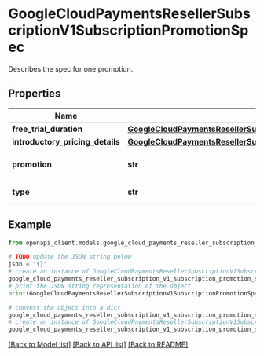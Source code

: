 # GoogleCloudPaymentsResellerSubscriptionV1SubscriptionPromotionSpec

Describes the spec for one promotion.

## Properties

Name | Type | Description | Notes
------------ | ------------- | ------------- | -------------
**free_trial_duration** | [**GoogleCloudPaymentsResellerSubscriptionV1Duration**](GoogleCloudPaymentsResellerSubscriptionV1Duration.md) |  | [optional] 
**introductory_pricing_details** | [**GoogleCloudPaymentsResellerSubscriptionV1PromotionIntroductoryPricingDetails**](GoogleCloudPaymentsResellerSubscriptionV1PromotionIntroductoryPricingDetails.md) |  | [optional] 
**promotion** | **str** | Required. Promotion resource name that identifies a promotion. The format is &#39;partners/{partner_id}/promotions/{promotion_id}&#39;. | [optional] 
**type** | **str** | Output only. The type of the promotion for the spec. | [optional] [readonly] 

## Example

```python
from openapi_client.models.google_cloud_payments_reseller_subscription_v1_subscription_promotion_spec import GoogleCloudPaymentsResellerSubscriptionV1SubscriptionPromotionSpec

# TODO update the JSON string below
json = "{}"
# create an instance of GoogleCloudPaymentsResellerSubscriptionV1SubscriptionPromotionSpec from a JSON string
google_cloud_payments_reseller_subscription_v1_subscription_promotion_spec_instance = GoogleCloudPaymentsResellerSubscriptionV1SubscriptionPromotionSpec.from_json(json)
# print the JSON string representation of the object
print(GoogleCloudPaymentsResellerSubscriptionV1SubscriptionPromotionSpec.to_json())

# convert the object into a dict
google_cloud_payments_reseller_subscription_v1_subscription_promotion_spec_dict = google_cloud_payments_reseller_subscription_v1_subscription_promotion_spec_instance.to_dict()
# create an instance of GoogleCloudPaymentsResellerSubscriptionV1SubscriptionPromotionSpec from a dict
google_cloud_payments_reseller_subscription_v1_subscription_promotion_spec_from_dict = GoogleCloudPaymentsResellerSubscriptionV1SubscriptionPromotionSpec.from_dict(google_cloud_payments_reseller_subscription_v1_subscription_promotion_spec_dict)
```
[[Back to Model list]](../README.md#documentation-for-models) [[Back to API list]](../README.md#documentation-for-api-endpoints) [[Back to README]](../README.md)


